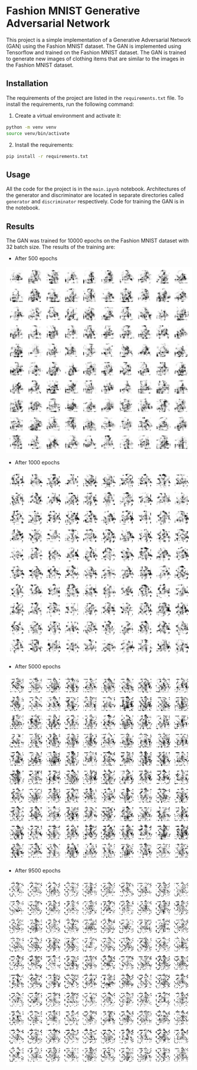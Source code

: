 # Fashion MNIST Generative Adversarial Network

This project is a simple implementation of a Generative Adversarial Network (GAN) using the Fashion MNIST dataset. The
GAN is implemented using Tensorflow and trained on the Fashion MNIST dataset. The GAN is trained to generate new images
of clothing items that are similar to the images in the Fashion MNIST dataset.

## Installation

The requirements of the project are listed in the `requirements.txt` file. To install the requirements, run the
following command:

1. Create a virtual environment and activate it:

```bash
python -m venv venv
source venv/bin/activate
```

2. Install the requirements:

```bash
pip install -r requirements.txt
```

## Usage

All the code for the project is in the `main.ipynb` notebook. Architectures of the generator and discriminator are
located in separate directories called `generator` and `discriminator` respectively. Code for training the GAN is
in the notebook.

## Results

The GAN was trained for 10000 epochs on the Fashion MNIST dataset with 32 batch size. The results of the training are:

- After 500 epochs

![500 epochs](src/images/gan_generated_image_epoch_500.png)

- After 1000 epochs

![1000 epochs](src/images/gan_generated_image_epoch_1000.png)

- After 5000 epochs

![5000 epochs](src/images/gan_generated_image_epoch_5000.png)

- After 9500 epochs

![10000 epochs](src/images/gan_generated_image_epoch_9500.png)